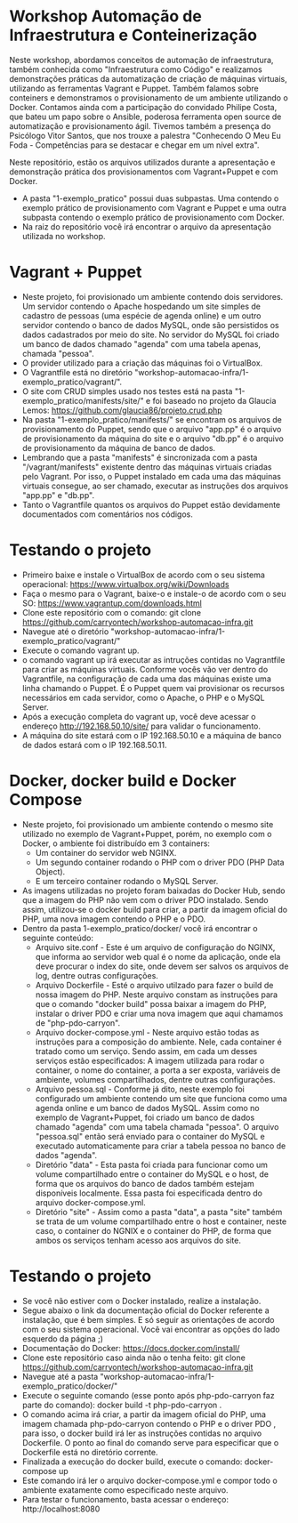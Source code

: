 # Workshop Automação de Infraestrutura e Conteinerização

Neste workshop, abordamos conceitos de automação de infraestrutura, também conhecida como "Infraestrutura como Código" e realizamos demonstrações práticas da automatização de criação de máquinas virtuais, utilizando as ferramentas Vagrant e Puppet. Também falamos sobre conteiners e demonstramos o provisionamento de um ambiente utilizando o Docker. 
Contamos ainda com a participação do convidado Philipe Costa, que bateu um papo sobre o Ansible, poderosa ferramenta open source de automatização e provisionamento ágil. 
Tivemos também a presença do Psicólogo Vitor Santos, que nos trouxe a palestra "Conhecendo O Meu Eu Foda - Competências para se destacar e chegar em um nível extra". 

Neste repositório, estão os arquivos utilizados durante a apresentação e demonstração prática dos provisionamentos com Vagrant+Puppet e com Docker.

- A pasta "1-exemplo_pratico" possui duas subpastas. Uma contendo o exemplo prático de provisionamento com Vagrant e Puppet e uma outra subpasta contendo o exemplo prático de provisionamento com Docker.
- Na raiz do repositório você irá encontrar o arquivo da apresentação utilizada no workshop.

# Vagrant + Puppet
- Neste projeto, foi provisionado um ambiente contendo dois servidores. Um servidor contendo o  Apache hospedando um site simples de cadastro de pessoas (uma espécie de agenda online) e um outro servidor contendo o banco de dados MySQL, onde são persistidos os dados cadastrados por meio do site. No servidor do MySQL foi criado um banco de dados chamado "agenda" com uma tabela apenas, chamada "pessoa".
- O provider utilizado para a criação das máquinas foi o VirtualBox.
- O Vagrantfile está no diretório "workshop-automacao-infra/1-exemplo_pratico/vagrant/".
- O site com CRUD simples usado nos testes está na pasta "1-exemplo_pratico/manifests/site/" e foi baseado no projeto da Glaucia Lemos: https://github.com/glaucia86/projeto.crud.php
- Na pasta "1-exemplo_pratico/manifests/" se encontram os arquivos de provisionamento do Puppet, sendo que o arquivo "app.pp" é o arquivo de provisionamento da máquina do site e o arquivo "db.pp" é o arquivo de provisionamento da máquina de banco de dados.
- Lembrando que a pasta "manifests" é sincronizada com a pasta "/vagrant/manifests" existente dentro das máquinas virtuais criadas pelo Vagrant. Por isso, o Puppet instalado em cada uma das máquinas virtuais consegue, ao ser chamado, executar as instruções dos arquivos "app.pp" e "db.pp".
- Tanto o Vagrantfile quantos os arquivos do Puppet estão devidamente documentados com comentários nos códigos.

# Testando o projeto
- Primeiro baixe e instale o VirtualBox de acordo com o seu sistema operacional: https://www.virtualbox.org/wiki/Downloads
- Faça o mesmo para o Vagrant, baixe-o e instale-o de acordo com o seu SO: https://www.vagrantup.com/downloads.html
- Clone este repositório com o comando: git clone https://github.com/carryontech/workshop-automacao-infra.git
- Navegue até o diretório "workshop-automacao-infra/1-exemplo_pratico/vagrant/" 
- Execute o comando vagrant up.
- o comando vagrant up irá executar as intruções contidas no Vagrantfile para criar as máquinas virtuais. Conforme vocês vão ver dentro do Vagrantfile, na configuração de cada uma das máquinas existe uma linha chamando o Puppet. É o Puppet quem vai provisionar os recursos necessários em cada servidor, como o Apache, o PHP e o MySQL Server.
- Após a execução completa do vagrant up, você deve acessar o endereço http://192.168.50.10/site/ para validar o funcionamento.
- A máquina do site estará com o IP 192.168.50.10 e a máquina de banco de dados estará com o IP 192.168.50.11.


# Docker, docker build e Docker Compose
- Neste projeto, foi provisionado um ambiente contendo o mesmo site utilizado no exemplo de Vagrant+Puppet, porém, no exemplo com o Docker, o ambiente foi distribuído em 3 containers:
  - Um container do servidor web NGINX.
  - Um segundo container rodando o PHP com o driver PDO (PHP Data Object).
  - E um terceiro container rodando o MySQL Server.
- As imagens utilizadas no projeto foram baixadas do Docker Hub, sendo que a imagem do PHP não vem com o driver PDO instalado. Sendo assim, utilizou-se o docker build para criar, a partir da imagem oficial do PHP, uma nova imagem contendo o PHP e o PDO.
- Dentro da pasta  1-exemplo_pratico/docker/ você irá encontrar o seguinte conteúdo:
  - Arquivo site.conf - Este é um arquivo de configuração do NGINX, que informa ao servidor web qual é o nome da aplicação, onde ela deve procurar o index do site, onde devem ser salvos os arquivos de log, dentre outras configurações.
  - Arquivo Dockerfile - Esté o arquivo utilzado para fazer o build de nossa imagem do PHP. Neste arquivo constam as instruções para que o comando "docker build" possa baixar a imagem do PHP, instalar o driver PDO e criar uma nova imagem que aqui chamamos de "php-pdo-carryon".
  - Arquivo docker-compose.yml - Neste arquivo estão todas as instruções para a composição do ambiente. Nele, cada container é tratado como um serviço. Sendo assim, em cada um desses serviços estão especificados: A imagem utilizada para rodar o container, o nome do container, a porta a ser exposta, variáveis de ambiente, volumes compartilhados, dentre outras configurações.
  - Arquivo pessoa.sql - Conforme já dito, neste exemplo foi configurado um ambiente contendo um site que funciona como uma agenda online e um banco de dados MySQL. Assim como no exemplo de Vagrant+Puppet, foi criado um banco de dados chamado "agenda" com uma tabela chamada "pessoa". O arquivo "pessoa.sql" então será enviado para o container do MySQL e executado automaticamente para criar a tabela pessoa no banco de dados "agenda".
  - Diretório "data" - Esta pasta foi criada para funcionar como um volume compartilhado entre o container do MySQL e o host, de forma que os arquivos do banco de dados também estejam disponíveis localmente. Essa pasta foi especificada dentro do arquivo docker-compose.yml.
  - Diretório "site" - Assim como a pasta "data", a pasta "site" também se trata de um volume compartilhado entre o host e container, neste caso, o container do NGNIX e o container do PHP, de forma que ambos os serviços tenham acesso aos arquivos do site.
  
# Testando o projeto
- Se você não estiver com o Docker instalado, realize a instalação.
- Segue abaixo o link da documentação oficial do Docker referente a instalação, que é bem simples. E só seguir as orientações de acordo com o seu sistema operacional. Você vai encontrar as opções do lado esquerdo da página ;)
- Documentação do Docker: https://docs.docker.com/install/
- Clone este repositório caso ainda não o tenha feito: git clone https://github.com/carryontech/workshop-automacao-infra.git
- Navegue até a pasta "workshop-automacao-infra/1-exemplo_pratico/docker/"
- Execute o seguinte comando (esse ponto após php-pdo-carryon faz parte do comando): docker build -t php-pdo-carryon .
- O comando acima irá criar, a partir da imagem oficial do PHP, uma imagem chamada php-pdo-carryon contendo o PHP e o driver PDO , para isso, o docker build irá ler as instruções contidas no arquivo Dockerfile. O ponto ao final do comando serve para especificar que o Dockerfile está no diretório corrente.
- Finalizada a execução do docker build, execute o comando: docker-compose up
- Este comando irá ler o arquivo docker-compose.yml e compor todo o ambiente exatamente como especificado neste arquivo.
- Para testar o funcionamento, basta acessar o endereço: http://localhost:8080

